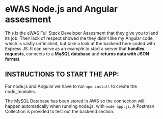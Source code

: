 # eWAS Node.js and Angular assesment

This is the eWAS Full Stack Developer Assesment that they give you to land its job. 
Their lack of respect showed me they didn't like my Angular code, which is vastly unfinished, but take a look at the backend here coded with Express JS. It can serve as an example to start a server that **handles requests**, connects to a **MySQL database** and **returns data with JSON format**. 


## INSTRUCTIONS TO START THE APP:

For node.js and Angular we have to run `npm install` to create the node_modules. 

The MySQL Database has been stored in AWS so the connection will happen automatically when running node.js, with `node app.js`.
A Postman Collection is provided to test out the backend section.

